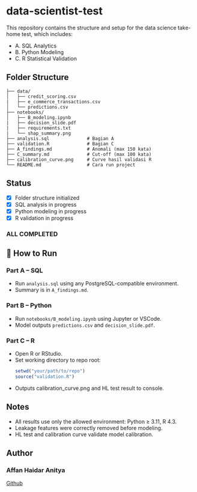# data-scientist-test

This repository contains the structure and setup for the data science take-home test, which includes:

 - A. SQL Analytics
 - B. Python Modeling
 - C. R Statistical Validation

## Folder Structure
```
├── data/
│   ├── credit_scoring.csv
|   ├── e_commerce_transactions.csv
│   └── predictions.csv
├── notebooks/
│   ├── B_modeling.ipynb
|   ├── decision_slide.pdf
|   ├── requirements.txt
|   └── shap_summary.png
├── analysis.sql              # Bagian A
├── validation.R              # Bagian C
├── A_findings.md             # Anomali (max 150 kata)
├── C_summary.md              # Cut-off (max 100 kata)
├── calibration_curve.png     # Curve hasil validasi R
└── README.md                 # Cara run project
```
## Status

- [x] Folder structure initialized
- [x] SQL analysis in progress
- [x] Python modeling in progress
- [x] R validation in progress
### ALL COMPLETED

## 🧪 How to Run

### Part A – SQL
- Run `analysis.sql` using any PostgreSQL-compatible environment.
- Summary is in `A_findings.md`.

### Part B – Python
- Run `notebooks/B_modeling.ipynb` using Jupyter or VSCode.
- Model outputs `predictions.csv` and `decision_slide.pdf`.

### Part C – R
- Open R or RStudio.
- Set working directory to repo root:
  ```r
  setwd("your/path/to/repo")
  source("validation.R")
  ```
- Outputs calibration_curve.png and HL test result to console.

## Notes
 - All results use only the allowed environment: Python ≥ 3.11, R 4.3.
 - Leakage features were correctly removed before modeling.
 - HL test and calibration curve validate model calibration.

## Author
### Affan Haidar Anitya
[Github](https://github.com/Baldaric)
